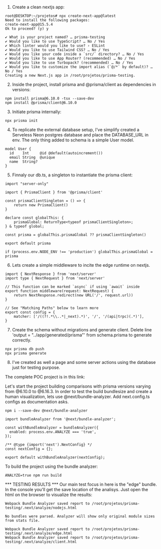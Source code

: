 1. Create a clean nextjs app:
```
root@DESKTOP:~/projetos# npx create-next-app@latest
Need to install the following packages:
create-next-app@15.5.4
Ok to proceed? (y) y

✔ What is your project named? … prisma-testing
✔ Would you like to use TypeScript? … No / Yes
✔ Which linter would you like to use? › ESLint
✔ Would you like to use Tailwind CSS? … No / Yes
✔ Would you like your code inside a `src/` directory? … No / Yes
✔ Would you like to use App Router? (recommended) … No / Yes
✔ Would you like to use Turbopack? (recommended) … No / Yes
✔ Would you like to customize the import alias (`@/*` by default)? … No / Yes
Creating a new Next.js app in /root/projetos/prisma-testing.
```

2. Inside the project, install prisma and @prisma/client as dependencies in versions:
```
npm install prisma@6.10.0 -tsx --save-dev
npm install @prisma/client@6.10.0
```

3. Initiate prisma internally:
```
npx prisma init
```

4. To replicate the external database setup, I've simplify created a Serveless Neon postgres database and place the DATABASE_URL in env. The only thing added to schema is a simple User model.
```
model User {
  id    Int     @id @default(autoincrement())
  email String  @unique
  name  String?
}
```

5. Finnaly our db.ts, a singleton to instantiate the prisma client:
```
import "server-only"

import { PrismaClient } from '@prisma/client'

const prismaClientSingleton = () => {
    return new PrismaClient()
}

declare const globalThis: {
    prismaGlobal: ReturnType<typeof prismaClientSingleton>;
} & typeof global;

const prisma = globalThis.prismaGlobal ?? prismaClientSingleton()

export default prisma

if (process.env.NODE_ENV !== 'production') globalThis.prismaGlobal = prisma
```

6. Lets create a simple middleware to incite the edge runtime on nextjs.
```
import { NextResponse } from 'next/server'
import type { NextRequest } from 'next/server'

// This function can be marked `async` if using `await` inside
export function middleware(request: NextRequest) {
    return NextResponse.redirect(new URL('/', request.url))
}

// See "Matching Paths" below to learn more
export const config = {
    matcher: ['/((?!.*\\..*|_next).*)', '/', '/(api|trpc)(.*)'],
}
```

7. Create the schema without migrations and generate client. Delete line 'output   = "../app/generated/prisma"' from schema.prisma to generate correctly.
```
npx prisma db push
npx prisma generate
```

8. I've created as well a page and some server actions using the database just for testing purpose.

The complete POC project is in this link:

Let's start the project building comparisons with prisma versions varying from @6.10.0 to @6.16.3.
In order to test the build bundlesize and create a human visualization, lets use @next/bundle-analyzer. Add next.config.ts configs as documentation asks.
```
npm i --save-dev @next/bundle-analyzer 
```

```
import bundleAnalyzer from '@next/bundle-analyzer';

const withBundleAnalyzer = bundleAnalyzer({
  enabled: process.env.ANALYZE === 'true',
});

/** @type {import('next').NextConfig} */
const nextConfig = {};

export default withBundleAnalyzer(nextConfig);
```

To build the project using the bundle analyzer:
```
ANALYZE=true npm run build
```

*** TESTING RESULTS ***
Our main test focus in here is the "edge" bundle. In the console you'll get the save location of the analisys. Just open the html on the browser to visualize the results:
```
Webpack Bundle Analyzer saved report to /root/projetos/prisma-testing/.next/analyze/nodejs.html

No bundles were parsed. Analyzer will show only original module sizes from stats file.

Webpack Bundle Analyzer saved report to /root/projetos/prisma-testing/.next/analyze/edge.html
Webpack Bundle Analyzer saved report to /root/projetos/prisma-testing/.next/analyze/client.html
```